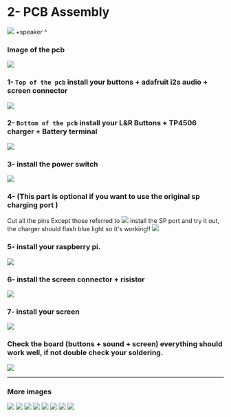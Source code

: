 # 2-  PCB Assembly

![](https://github.com/Gameboypi/SPW/blob/master/PCB%20Assembly/1.jpg)
+speaker ^
### Image of the pcb
![](https://github.com/Gameboypi/SPW/blob/master/PCB%20Assembly/2.JPG)
### 1- `Top of the pcb` install your buttons + adafruit i2s audio + screen connector
![](https://github.com/Gameboypi/SPW/blob/master/PCB%20Assembly/3.JPG)
### 2- `Bottom of the pcb` install your L&R Buttons + TP4506 charger + Battery terminal
![](https://github.com/Gameboypi/SPW/blob/master/PCB%20Assembly/4.JPG)
### 3- install the power switch
![](https://github.com/Gameboypi/SPW/blob/master/PCB%20Assembly/5-1.JPG)
### 4- (This part is optional if you want to use the original sp charging port )
Cut all the pins Except those referred to 
![](https://github.com/Gameboypi/SPW/blob/master/PCB%20Assembly/55.JPG)
install the SP port and try it out, the charger should flash blue light so it's working!!
![](https://github.com/Gameboypi/SPW/blob/master/PCB%20Assembly/66.JPG)
### 5- install your raspberry pi.
![](https://github.com/Gameboypi/SPW/blob/master/PCB%20Assembly/7.JPG)
### 6- install the screen connector + risistor
![](https://github.com/Gameboypi/SPW/blob/master/PCB%20Assembly/8.JPG)
### 7- install your screen
![](https://github.com/Gameboypi/SPW/blob/master/PCB%20Assembly/9.JPG)
### Check the board (buttons + sound + screen) everything should work well, if not double check your soldering.
![](https://github.com/Gameboypi/SPW/blob/master/PCB%20Assembly/10.JPG)

-----

### More images
![](https://github.com/Gameboypi/SPW/blob/master/PCB%20Assembly/11.JPG)
![](https://github.com/Gameboypi/SPW/blob/master/PCB%20Assembly/22.JPG)
![](https://github.com/Gameboypi/SPW/blob/master/PCB%20Assembly/33.JPG)
![](https://github.com/Gameboypi/SPW/blob/master/PCB%20Assembly/44.JPG)
![](https://github.com/Gameboypi/SPW/blob/master/PCB%20Assembly/77.JPG)
![](https://github.com/Gameboypi/SPW/blob/master/PCB%20Assembly/88.JPG)
![](https://github.com/Gameboypi/SPW/blob/master/PCB%20Assembly/99.JPG)
![](https://github.com/Gameboypi/SPW/blob/master/PCB%20Assembly/9999.JPG)
